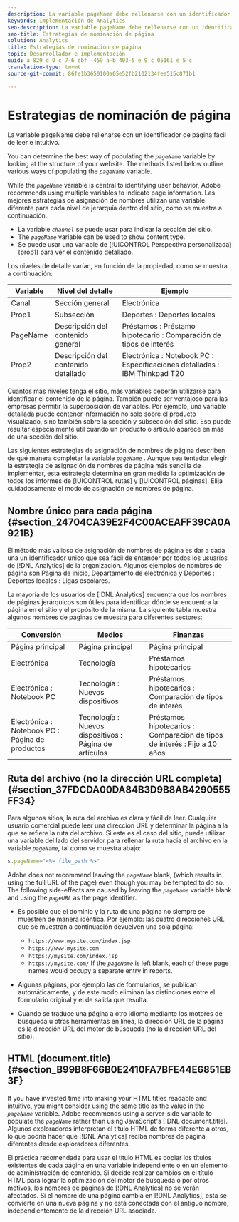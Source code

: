 ```yaml
---
description: La variable pageName debe rellenarse con un identificador de página fácil de leer e intuitivo.
keywords: Implementación de Analytics
seo-description: La variable pageName debe rellenarse con un identificador de página fácil de leer e intuitivo.
seo-title: Estrategias de nominación de página
solution: Analytics
title: Estrategias de nominación de página
topic: Desarrollador e implementación
uuid: a 829 d 0 c 7-6 ebf -459 a-b 403-5 e 9 c 05161 e 5 c
translation-type: tm+mt
source-git-commit: 86fe1b3650100a05e52fb2102134fee515c871b1

---
```



# Estrategias de nominación de página

La variable pageName debe rellenarse con un identificador de página fácil de leer e intuitivo.

You can determine the best way of populating the *`pageName`* variable by looking at the structure of your website. The methods listed below outline various ways of populating the *`pageName`* variable.

While the *`pageName`* variable is central to identifying user behavior, Adobe recommends using multiple variables to indicate page information. Las mejores estrategias de asignación de nombres utilizan una variable diferente para cada nivel de jerarquía dentro del sitio, como se muestra a continuación:

* La variable *`channel`* se puede usar para indicar la sección del sitio.
* The *`pageName`* variable can be used to show content type.
* Se puede usar una variable de [!UICONTROL Perspectiva personalizada] (prop1) para ver el contenido detallado.

Los niveles de detalle varían, en función de la propiedad, como se muestra a continuación:

| Variable | Nivel del detalle | Ejemplo |
|---|---|---|
| Canal | Sección general | Electrónica |
| Prop1 | Subsección | Deportes : Deportes locales |
| PageName | Descripción del contenido general | Préstamos : Préstamo hipotecario : Comparación de tipos de interés |
| Prop2 | Descripción del contenido detallado | Electrónica : Notebook PC : Especificaciones detalladas : IBM Thinkpad T20 |

Cuantos más niveles tenga el sitio, más variables deberán utilizarse para identificar el contenido de la página. También puede ser ventajoso para las empresas permitir la superposición de variables. Por ejemplo, una variable detallada puede contener información no solo sobre el producto visualizado, sino también sobre la sección y subsección del sitio. Eso puede resultar especialmente útil cuando un producto o artículo aparece en más de una sección del sitio. 

Las siguientes estrategias de asignación de nombres de página describen de qué manera completar la variable *`pageName`* . Aunque sea tentador elegir la estrategia de asignación de nombres de página más sencilla de implementar, esta estrategia determina en gran medida la optimización de todos los informes de [!UICONTROL rutas] y [!UICONTROL páginas]. Elija cuidadosamente el modo de asignación de nombres de página.

## Nombre único para cada página {#section_24704CA39E2F4C00ACEAFF39CA0A921B}

El método más valioso de asignación de nombres de página es dar a cada una un identificador único que sea fácil de entender por todos los usuarios de [!DNL Analytics] de la organización. Algunos ejemplos de nombres de página son Página de inicio, Departamento de electrónica y Deportes : Deportes locales : Ligas escolares.

La mayoría de los usuarios de [!DNL Analytics] encuentra que los nombres de páginas jerárquicos son útiles para identificar dónde se encuentra la página en el sitio y el propósito de la misma. La siguiente tabla muestra algunos nombres de páginas de muestra para diferentes sectores:

| Conversión | Medios | Finanzas |
|---|---|---|
| Página principal | Página principal | Página principal |
| Electrónica | Tecnología | Préstamos hipotecarios |
| Electrónica : Notebook PC | Tecnología : Nuevos dispositivos | Préstamos hipotecarios : Comparación de tipos de interés |
| Electrónica : Notebook PC : Página de productos | Tecnología : Nuevos dispositivos : Página de artículos | Préstamos hipotecarios : Comparación de tipos de interés : Fijo a 10 años |

## Ruta del archivo (no la dirección URL completa) {#section_37FDCDA00DA84B3D9B8AB4290555FF34}

Para algunos sitios, la ruta del archivo es clara y fácil de leer. Cualquier usuario comercial puede leer una dirección URL y determinar la página a la que se refiere la ruta del archivo. Si este es el caso del sitio, puede utilizar una variable del lado del servidor para rellenar la ruta hacia el archivo en la variable *`pageName`*, tal como se muestra abajo:

```js
s.pageName="<%= file_path %>"
```

Adobe does not recommend leaving the *`pageName`* blank, (which results in using the full URL of the page) even though you may be tempted to do so. The following side-effects are caused by leaving the *`pageName`* variable blank and using the *`pageURL`* as the page identifier.

* Es posible que el dominio y la ruta de una página no siempre se muestren de manera idéntica. Por ejemplo: las cuatro direcciones URL que se muestran a continuación devuelven una sola página:

   * `https://www.mysite.com/index.jsp`
   * `https://www.mysite.com`
   * `https://mysite.com/index.jsp`
   * `https://mysite.com/`
   If the *`pageName`* is left blank, each of these page names would occupy a separate entry in reports.

* Algunas páginas, por ejemplo las de formularios, se publican automáticamente, y de este modo eliminan las distinciones entre el formulario original y el de salida que resulta.
* Cuando se traduce una página a otro idioma mediante los motores de búsqueda u otras herramientas en línea, la dirección URL de la página es la dirección URL del motor de búsqueda (no la dirección URL del sitio).

## HTML (document.title) {#section_B99B8F66B0E2410FA7BFE44E6851EB3F}

If you have invested time into making your HTML titles readable and intuitive, you might consider using the same title as the value in the *`pageName`* variable. Adobe recommends using a server-side variable to populate the *`pageName`* rather than using JavaScript's [!DNL document.title]. Algunos exploradores interpretan el título HTML de forma diferente a otros, lo que podría hacer que [!DNL Analytics] reciba nombres de página diferentes desde exploradores diferentes.

El práctica recomendada para usar el título HTML es copiar los títulos existentes de cada página en una variable independiente o en un elemento de administración de contenido. Si decide realizar cambios en el título HTML para lograr la optimización del motor de búsqueda o por otros motivos, los nombres de páginas de [!DNL Analytics] no se verán afectados. Si el nombre de una página cambia en [!DNL Analytics], esta se convierte en una nueva página y no está conectada con el antiguo nombre, independientemente de la dirección URL asociada.
